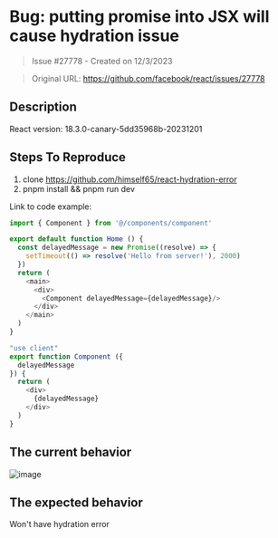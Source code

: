 # Bug: putting promise into JSX will cause hydration issue

> Issue #27778 - Created on 12/3/2023

> Original URL: https://github.com/facebook/react/issues/27778

## Description

<!--
  Please provide a clear and concise description of what the bug is. Include
  screenshots if needed. Please test using the latest version of the relevant
  React packages to make sure your issue has not already been fixed.
-->

React version: 18.3.0-canary-5dd35968b-20231201

## Steps To Reproduce

1. clone https://github.com/himself65/react-hydration-error
2. pnpm install && pnpm run dev

Link to code example:

```js
import { Component } from '@/components/component'

export default function Home () {
  const delayedMessage = new Promise((resolve) => {
    setTimeout(() => resolve('Hello from server!'), 2000)
  })
  return (
    <main>
      <div>
        <Component delayedMessage={delayedMessage}/>
      </div>
    </main>
  )
}
```

```js
"use client"
export function Component ({
  delayedMessage
}) {
  return (
    <div>
      {delayedMessage}
    </div>
  )
}
```

## The current behavior

![image](https://github.com/facebook/react/assets/14026360/1d6a91d3-b36b-40d6-aad4-f709525e66bb)

## The expected behavior

Won't have hydration error

